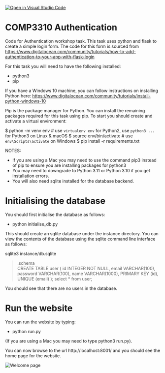 [![Open in Visual Studio Code](https://classroom.github.com/assets/open-in-vscode-2e0aaae1b6195c2367325f4f02e2d04e9abb55f0b24a779b69b11b9e10269abc.svg)](https://classroom.github.com/online_ide?assignment_repo_id=19437928&assignment_repo_type=AssignmentRepo)
# COMP3310 Authentication
Code for Authentication workshop task.
This task uses python and flask to create a simple login form. The code for this form is sourced from https://www.digitalocean.com/community/tutorials/how-to-add-authentication-to-your-app-with-flask-login

For this task you will need to have the following installed:

- python3
- pip

If you have a Windows 10 machine, you can follow instructions on installing Python here: https://www.digitalocean.com/community/tutorials/install-python-windows-10 

Pip is the package manager for Python.  You can install the remaining packages required for this task using pip. 
To start you should create and activate a virtual environment:

 $ python -m venv env        # use `virtualenv env` for Python2, use `python3 ...` for Python3 on Linux & macOS
 $ source env/bin/activate   # use `env\Scripts\activate` on Windows
 $ pip install -r requirements.txt

NOTES: 
- If you are using a Mac you may need to use the command pip3 instead of pip to ensure you are installing packages for python3
- You may need to downgrade to Python 3.11 or Python 3.10 if you get installation errors.
- You will also need sqlite installed for the database backend.

# Initialising the database

You should first initialise the database as follows:
- python initialise_db.py

This should create an sqlite database under the instance directory. You can view the contents of the database using the sqlite command line interface as follows:

sqlite3 instance/db.sqlite
> .schema  
CREATE TABLE user (
	id INTEGER NOT NULL, 
	email VARCHAR(100), 
	password VARCHAR(100), 
	name VARCHAR(1000), 
	PRIMARY KEY (id), 
	UNIQUE (email)
);
> select * from user;
>

You should see that there are no users in the database. 

# Run the website

You can run the website by typing:

- python run.py

(If you are using a Mac you may need to type python3 run.py).

You can now browse to the url http://localhost:8001/ and you should see the home page for the website.

![Welcome page](WelcomePage.jpg)
